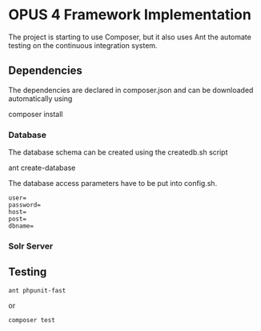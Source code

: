 # OPUS 4 Framework Implementation

The project is starting to use Composer, but it also uses Ant the automate testing on
the continuous integration system. 

## Dependencies

The dependencies are declared in composer.json and can be downloaded automatically using 

composer install

### Database

The database schema can be created using the createdb.sh script

ant create-database

The database access parameters have to be put into config.sh.

```
user=
password=
host=
post=
dbname=
```

### Solr Server

## Testing

```
ant phpunit-fast
```

or

```
composer test
```
